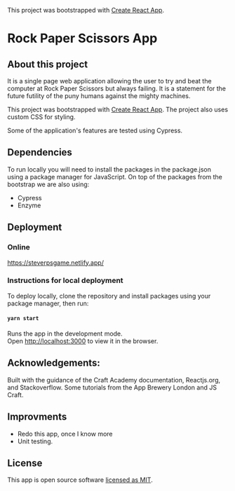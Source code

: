 This project was bootstrapped with [Create React App](https://github.com/facebook/create-react-app).

# Rock Paper Scissors App

## About this project
It is a single page web application allowing the user to try and beat the computer at Rock Paper Scissors but always failing.  It is a statement for the future futility of the puny humans against the mighty machines.

This project was bootstrapped with [Create React App](https://github.com/facebook/create-react-app).
The project also uses custom CSS for styling.

Some of the application's features are tested using Cypress.

## Dependencies
To run locally you will need to install the packages in the package.json using a package manager for JavaScript.
On top of the packages from the bootstrap we are also using:
- Cypress
- Enzyme


## Deployment
### Online
https://steverpsgame.netlify.app/
### Instructions for local deployment
To deploy locally, clone the repository and install packages using your package manager, then run:
#### `yarn start`

Runs the app in the development mode.<br />
Open [http://localhost:3000](http://localhost:3000) to view it in the browser.

## Acknowledgements:<br>
Built with the guidance of the Craft Academy documentation, Reactjs.org, and Stackoverflow.
Some tutorials from the App Brewery London and JS Craft.

## Improvments
- Redo this app, once I know more
- Unit testing.

## License
This app is open source software [licensed as MIT](https://mit-license.org/).

